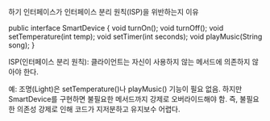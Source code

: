 하기 인터페이스가 인터페이스 분리 원칙(ISP)을 위반하는지 이유

public interface SmartDevice {
    void turnOn();
    void turnOff();
    void setTemperature(int temp);
    void setTimer(int seconds);
    void playMusic(String song);
}

ISP(인터페이스 분리 원칙): 클라이언트는 자신이 사용하지 않는 메서드에 의존하지 않아야 한다.

예:
조명(Light)은 setTemperature()나 playMusic() 기능이 필요 없음.
하지만 SmartDevice를 구현하면 불필요한 메서드까지 강제로 오버라이드해야 함.
즉, 불필요한 의존성 강제로 인해 코드가 지저분하고 유지보수 어렵다.